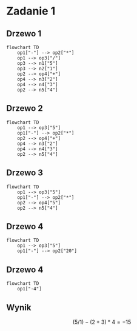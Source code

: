 # Zadanie 1

## Drzewo 1

```mermaid
flowchart TD
    op1["-"] --> op2["*"]
    op1 --> op3["/"]
    op3 --> n1["5"]
    op3 --> n2["1"]
    op2 --> op4["+"]
    op4 --> n3["2"]
    op4 --> n4["3"]
    op2 --> n5["4"]
```

## Drzewo 2

```mermaid
flowchart TD
    op1 --> op3["5"]
    op1["-"] --> op2["*"]
    op2 --> op4["+"]
    op4 --> n3["2"]
    op4 --> n4["3"]
    op2 --> n5["4"]
```

## Drzewo 3

```mermaid
flowchart TD
    op1 --> op3["5"]
    op1["-"] --> op2["*"]
    op2 --> op4["5"]
    op2 --> n5["4"]
```

## Drzewo 4

```mermaid
flowchart TD
    op1 --> op3["5"]
    op1["-"] --> op2["20"]
```

## Drzewo 4

```mermaid
flowchart TD
    op1["-4"]
```

## Wynik

$$(5 / 1) - (2 + 3) * 4 =-15$$